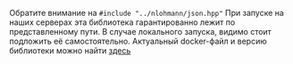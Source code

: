 Обратите внимание на `#include "../nlohmann/json.hpp"`
При запуске на наших серверах эта библиотека гарантированно лежит по представленному пути.
В случае локального запуска, видимо стоит подложить её самостоятельно.
Актуальный docker-файл и версию библиотеки можно найти  [здесь](https://github.com/MailRuChamps/miniaicups/tree/master/agario/dockers/cpp)
